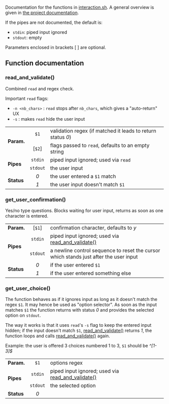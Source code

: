 Documentation for the functions in [interaction.sh](interaction.sh). A general overview is given in 
[the project documentation](https://github.com/DonTseTse/bash_commons#interaction).

If the pipes are not documented, the default is:
- `stdin`: piped input ignored
- `stdout`: empty

Parameters enclosed in brackets [ ] are optional. 

## Function documentation
### read_and_validate()
Combined `read` and regex check.

Important `read` flags:
- `-n <nb_chars>` : `read` stops after `nb_chars`, which gives a "auto-return" UX
- `-s` : makes `read` hide the user input
<table>
        <tr><td rowspan="2"><b>Param.</b></td>
		<td align="center"><code>$1</code></td><td width="90%">validation regex (if matched it leads to return status <em>0</em>)</td></tr>
	<tr>	<td align="center">[<code>$2</code>]</td><td>flags passed to <code>read</code>, defaults to an empty string</td></tr>
        <tr><td rowspan="2"><b>Pipes</b></td>
		<td align="center"><code>stdin</code></td><td>piped input ignored; used via <code>read</code></td></tr>
	<tr>	<td align="center"><code>stdout</code></td><td>the user input</td></tr>
        <tr><td rowspan="2"><b>Status</b></td>
		<td align="center"><em>0</em></td><td>the user entered a <code>$1</code> match</td></tr>
	<tr>	<td align="center"><em>1</em></td><td>the user input doesn't match <code>$1</code></td></tr>
</table>


### get_user_confirmation()
Yes/no type questions. Blocks waiting for user input, returns as soon as one character is entered. 

<table>
        <tr><td><b>Param.</b></td><td align="center">[<code>$1</code>]</td><td width="90%">confirmation character, defaults to <em>y</em></td></tr>
        <tr><td rowspan="2"><b>Pipes</b></td>
                <td align="center"><code>stdin</code></td><td>piped input ignored; used via <a href="#read_and_validate">read_and_validate()</a></td></tr>
        <tr>    <td align="center"><code>stdout</code></td><td>a newline control sequence to reset the cursor which stands just after the user input</td></tr>
        <tr><td rowspan="2"><b>Status</b></td>
                <td align="center"><em>0</em></td><td>if the user entered <code>$1</code></td></tr>
        <tr>    <td align="center"><em>1</em></td><td>if the user entered something else</td></tr>
</table>


### get_user_choice()
The function behaves as if it ignores input as long as it doesn't match the regex `$1`. It may hence be used as "option selector". As soon as the input
matches `$1` the function returns with status *0* and provides the selected option on `stdout`. 

The way it works is that it uses `read`'s `-s` flag to keep the entered input hidden; if the input doesn't match `$1`, 
<a href="#read_and_validate">read_and_validate()</a> returns *1*, the function loops and calls 
<a href="#read_and_validate">read_and_validate()</a> again.

Example: the user is offered 3 choices numbered 1 to 3, `$1` should be *^[1-3]$*

<table>
        <tr><td><b>Param.</b></td><td align="center"><code>$1</code></td><td width="90%">options regex</td></tr>
        <tr><td rowspan="2"><b>Pipes</b></td>
                <td align="center"><code>stdin</code></td><td>piped input ignored; used via <a href="#read_and_validate">read_and_validate()</a></td></tr>
        <tr>    <td align="center"><code>stdout</code></td><td>the selected option</td></tr>
        <tr><td><b>Status</b></td><td align="center"><em>0</em></td><td></td></tr>
</table>

